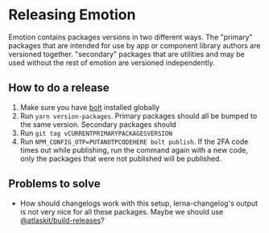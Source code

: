 # Releasing Emotion

Emotion contains packages versions in two different ways. The "primary" packages that are intended for use by app or component library authors are versioned together. "secondary" packages that are utilities and may be used without the rest of emotion are versioned independently.

## How to do a release

1. Make sure you have [bolt](https://github.com/boltpkg/bolt) installed globally
2. Run `yarn version-packages`. Primary packages should all be bumped to the same version. Secondary packages should
3. Run `git tag vCURRENTPRIMARYPACKAGESVERSION`
4. Run `NPM_CONFIG_OTP=PUTANOTPCODEHERE bolt publish`. If the 2FA code times out while publishing, run the command again with a new code, only the packages that were not published will be published.

## Problems to solve

- How should changelogs work with this setup, lerna-changelog's output is not very nice for all these packages. Maybe we should use [@atlaskit/build-releases](https://www.npmjs.com/package/@atlaskit/build-releases)?
